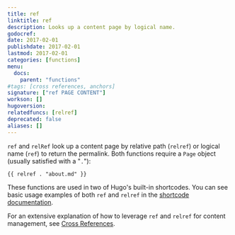 ```yaml
---
title: ref
linktitle: ref
description: Looks up a content page by logical name.
godocref:
date: 2017-02-01
publishdate: 2017-02-01
lastmod: 2017-02-01
categories: [functions]
menu:
  docs:
    parent: "functions"
#tags: [cross references, anchors]
signature: ["ref PAGE CONTENT"]
workson: []
hugoversion:
relatedfuncs: [relref]
deprecated: false
aliases: []
---
```


`ref` and `relRef` look up a content page by relative path (`relref`) or logical name (`ref`) to return the permalink. Both functions require a `Page` object (usually satisfied with a "`.`"):

```
{{ relref . "about.md" }}
```

These functions are used in two of Hugo's built-in shortcodes. You can see basic usage examples of both `ref` and `relref` in the [shortcode documentation](/content-management/shortcodes/#ref-and-relref).

For an extensive explanation of how to leverage `ref` and `relref` for content management, see [Cross References](/content-management/cross-references/).
